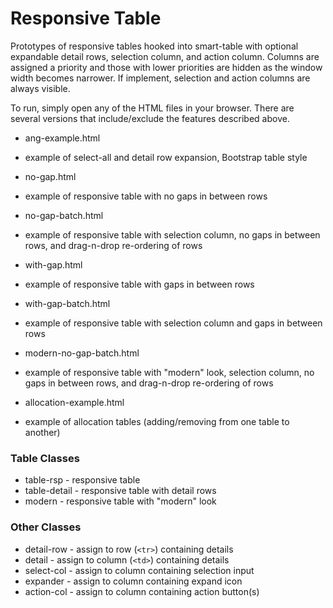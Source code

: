 # Responsive Table

Prototypes of responsive tables hooked into smart-table with optional expandable detail rows, selection column, and action column. Columns are assigned a priority and those with lower priorities are hidden as the window width becomes narrower. If implement, selection and action columns are always visible.

To run, simply open any of the HTML files in your browser. There are several versions that include/exclude the features described above.

* ang-example.html
 - example of select-all and detail row expansion, Bootstrap table style
* no-gap.html
 - example of responsive table with no gaps in between rows
* no-gap-batch.html
 - example of responsive table with selection column, no gaps in between rows, and drag-n-drop re-ordering of rows
* with-gap.html
 - example of responsive table with gaps in between rows
* with-gap-batch.html
 - example of responsive table with selection column and gaps in between rows
* modern-no-gap-batch.html
 - example of responsive table with "modern" look, selection column, no gaps in between rows, and drag-n-drop re-ordering of rows
* allocation-example.html
 - example of allocation tables (adding/removing from one table to another)

### Table Classes
* table-rsp - responsive table
* table-detail - responsive table with detail rows
* modern - responsive table with "modern" look

### Other Classes
* detail-row - assign to row (`<tr>`) containing details
* detail - assign to column (`<td>`) containing details
* select-col - assign to column containing selection input
* expander - assign to column containing expand icon
* action-col - assign to column containing action button(s)
